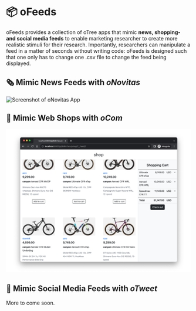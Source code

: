 # 📦 oFeeds

oFeeds provides a collection of oTree apps that mimic **news, shopping- and social media feeds** to enable marketing researcher to create more realistic stimuli for their research.
Importantly, researchers can manipulate a feed in a matter of seconds without writing code: 
oFeeds is designed such that one only has to change one .csv file to change the feed being displayed.

## 🗞️ Mimic News Feeds with _oNovitas_
![Screenshot of oNovitas App](misc/img/screenshot_oNovitas.png?raw=true "News Feed")

## 🛒 Mimic Web Shops with _oCom_
![Screenshot of oCom App](misc/img/screenshot_oCom.png?raw=true "Shop Interface")

## 🧵 Mimic Social Media Feeds with _oTweet_

More to come soon.
